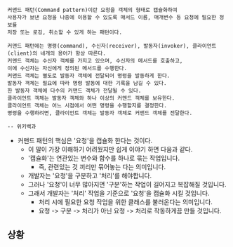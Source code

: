 ```
커맨드 패턴(Command pattern)이란 요청을 객체의 형태로 캡슐화하여 
사용자가 보낸 요청을 나중에 이용할 수 있도록 매서드 이름, 매개변수 등 요청에 필요한 정보를 
저장 또는 로깅, 취소할 수 있게 하는 패턴이다.

커맨드 패턴에는 명령(command), 수신자(receiver), 발동자(invoker), 클라이언트(client)의 네개의 용어가 항상 따른다. 
커맨드 객체는 수신자 객체를 가지고 있으며, 수신자의 메서드를 호출하고, 
이에 수신자는 자신에게 정의된 메서드를 수행한다. 
커맨드 객체는 별도로 발동자 객체에 전달되어 명령을 발동하게 한다. 
발동자 객체는 필요에 따라 명령 발동에 대한 기록을 남길 수 있다. 
한 발동자 객체에 다수의 커맨드 객체가 전달될 수 있다. 
클라이언트 객체는 발동자 객체와 하나 이상의 커맨드 객체를 보유한다.
클라이언트 객체는 어느 시점에서 어떤 명령을 수행할지를 결정한다.
명령을 수행하려면, 클라이언트 객체는 발동자 객체로 커맨드 객체를 전달한다.

-- 위키백과
```



- 커맨드 패턴의 핵심은 '요청'을 캡슐화 한다는 것이다.
  - 이 말이 가장 이해하기 어려웠지만 쉽게 이야기 하면 다음과 같다.
  - '캡슐화'는 연관있는 변수와 함수를 하나로 묶는 작업입니다.
    - 즉, 관련있는 것 끼리만 묶어놓는 다는 의미입니다.
  - 개발자는 '요청'을 구분하고 '처리'를 해야합니다.
  - 그러나 '요청'이 너무 많아지면 '구분'하는 작업이 길어지고 복잡해질 것입니다.
  - 그래서 개발자는 '처리' 작업을 기준으로 '요청'을 캡슐화 시킬 것입니다.
    - 처리 시에 필요한 요청 작업을 위한 클래스를 불러온다는 의미입니다.
    - 요청 -> 구분 -> 처리가 아닌 요청 -> 처리로 작동하게끔 만들 것입니다.



## 상황


